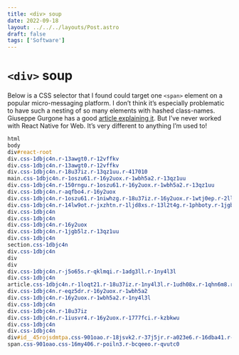 ```yaml
---
title: <div> soup
date: 2022-09-18
layout: ../../../layouts/Post.astro
draft: false
tags: ['Software']
---
```


# `<div>` soup

Below is a CSS selector that I found could target one `<span>` element on a popular micro-messaging platform. I&nbsp;don’t think it’s especially problematic to have such a nesting of so many elements with hashed class-names. Giuseppe Gurgone has a good [article explaining it](https://giuseppegurgone.com/twitter-html). But I’ve never worked with React Native for Web. It’s very different to anything I’m used to!

```css
html
body
div#react-root
div.css-1dbjc4n.r-13awgt0.r-12vffkv
div.css-1dbjc4n.r-13awgt0.r-12vffkv
div.css-1dbjc4n.r-18u37iz.r-13qz1uu.r-417010
main.css-1dbjc4n.r-1oszu61.r-16y2uox.r-1wbh5a2.r-13qz1uu
div.css-1dbjc4n.r-150rngu.r-1oszu61.r-16y2uox.r-1wbh5a2.r-13qz1uu
div.css-1dbjc4n.r-aqfbo4.r-16y2uox
div.css-1dbjc4n.r-1oszu61.r-1niwhzg.r-18u37iz.r-16y2uox.r-1wtj0ep.r-2llsf.r-13qz1uu
div.css-1dbjc4n.r-14lw9ot.r-jxzhtn.r-1ljd8xs.r-13l2t4g.r-1phboty.r-1jgb5lz.r-11wrixw.r-61z16t.r-13qz1uu.r-184en5c
div.css-1dbjc4n
div.css-1dbjc4n
div.css-1dbjc4n.r-16y2uox
div.css-1dbjc4n.r-1jgb5lz.r-13qz1uu
div.css-1dbjc4n
section.css-1dbjc4n
div.css-1dbjc4n
div
div
div.css-1dbjc4n.r-j5o65s.r-qklmqi.r-1adg3ll.r-1ny4l3l
div.css-1dbjc4n
article.css-1dbjc4n.r-1loqt21.r-18u37iz.r-1ny4l3l.r-1udh08x.r-1qhn6m8.r-i023vh.r-o7ynqc.r-6416eg
div.css-1dbjc4n.r-eqz5dr.r-16y2uox.r-1wbh5a2
div.css-1dbjc4n.r-16y2uox.r-1wbh5a2.r-1ny4l3l
div.css-1dbjc4n
div.css-1dbjc4n.r-18u37iz
div.css-1dbjc4n.r-1iusvr4.r-16y2uox.r-1777fci.r-kzbkwu
div.css-1dbjc4n
div.css-1dbjc4n
div#id__45rojsdmtpa.css-901oao.r-18jsvk2.r-37j5jr.r-a023e6.r-16dba41.r-rjixqe.r-bcqeeo.r-bnwqim.r-qvutc0
span.css-901oao.css-16my406.r-poiln3.r-bcqeeo.r-qvutc0
```
